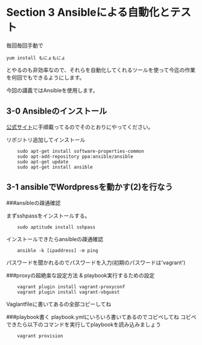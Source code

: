 # Section 3 Ansibleによる自動化とテスト

毎回毎回手動で

    yum install もにょもにょ

とやるのも非効率なので、それらを自動化してくれるツールを使って今迄の作業を何回でもできるようにします。

今回の講義ではAnsibleを使用します。

## 3-0 Ansibleのインストール

[公式サイト](http://docs.ansible.com/intro_installation.html#latest-releases-via-apt-ubuntu)に手順載ってるのでそのとおりにやってください。

リポジトリ追加してインストール

		sudo apt-get install software-properties-common
		sudo apt-add-repository ppa:ansible/ansible
		sudo apt-get update
		sudo apt-get install ansible

## 3-1 ansibleでWordpressを動かす(2)を行なう

###ansibleの疎通確認

まずsshpassをインストールする。

		sudo aptitude install sshpass

インストールできたらansibleの疎通確認

		ansible -k [ipaddress] -m ping

パスワードを聞かれるのでパスワードを入力(初期のパスワードは'vagrant')


###proxyの超絶楽な設定方法 & playbook実行するための設定

		vagrant plugin install vagrant-proxyconf
		vagrant plugin install vagrant-vbguest

Vaglantfileに書いてあるの全部コピーしてね

###playbook書く
playbook.ymlにいろいろ書いてあるのでコピペしてね
コピペできたら以下のコマンドを実行してplaybookを読み込みましょう

		vagrant provision
